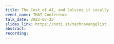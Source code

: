```yaml
---
title: The Cost of AI, and Solving it Locally
event_name: THAT Conference
talk_date: 2023-07-25
slides_link: https://noti.st/technovangelist
abstract:
recording:
---
```

